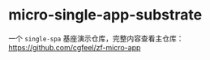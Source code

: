 # micro-single-app-substrate

一个 `single-spa` 基座演示仓库，完整内容查看主仓库：https://github.com/cgfeel/zf-micro-app
